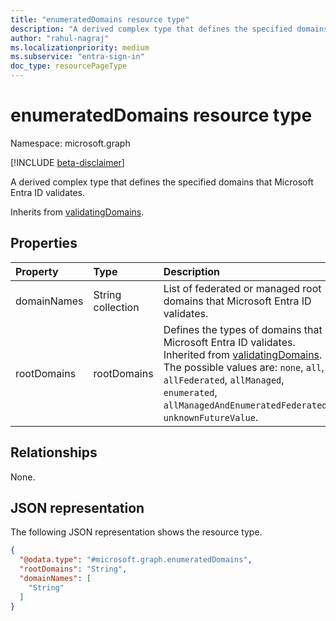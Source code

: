 ```yaml
---
title: "enumeratedDomains resource type"
description: "A derived complex type that defines the specified domains that Microsoft Entra ID validates."
author: "rahul-nagraj"
ms.localizationpriority: medium
ms.subservice: "entra-sign-in"
doc_type: resourcePageType
---
```


# enumeratedDomains resource type

Namespace: microsoft.graph

[!INCLUDE [beta-disclaimer](../../includes/beta-disclaimer.md)]

A derived complex type that defines the specified domains that Microsoft Entra ID validates.

Inherits from [validatingDomains](../resources/validatingdomains.md).

## Properties
|Property|Type|Description|
|:---|:---|:---|
|domainNames|String collection|List of federated or managed root domains that Microsoft Entra ID validates.|
|rootDomains|rootDomains|Defines the types of domains that Microsoft Entra ID validates. Inherited from [validatingDomains](../resources/validatingdomains.md). The possible values are: `none`, `all`, `allFederated`, `allManaged`, `enumerated`, `allManagedAndEnumeratedFederated`, `unknownFutureValue`.|

## Relationships
None.

## JSON representation
The following JSON representation shows the resource type.
<!-- {
  "blockType": "resource",
  "@odata.type": "microsoft.graph.enumeratedDomains"
}
-->
``` json
{
  "@odata.type": "#microsoft.graph.enumeratedDomains",
  "rootDomains": "String",
  "domainNames": [
    "String"
  ]
}
```
